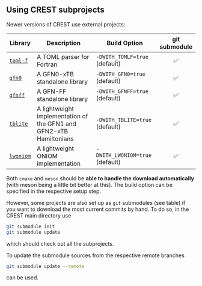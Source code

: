 ## Using CREST subprojects

Newer versions of CREST use external projects:

| Library | Description | Build Option | git submodule |
| ------- | ----------- | ------------ | :-----------: |
| [`toml-f`](https://github.com/toml-f/toml-f) | A TOML parser for Fortran | `-DWITH_TOMLF=true` (default) | ✅ |
| [`gfn0`](https://github.com/pprcht/gfn0) | A GFN0-xTB standalone library | `-DWITH_GFN0=true` (default) | ✅ |
| [`gfnff`](https://github.com/pprcht/gfnff) | A GFN-FF standalone library | `-DWITH_GFNFF=true` (default) | ✅ |
| [`tblite`](https://github.com/tblite/tblite) | A lightweight implementation of the GFN1 and GFN2-xTB Hamiltonians | `-DWITH_TBLITE=true` (default) | ✅ |
| [`lwoniom`](https://github.com/crest-lab/lwoniom) | A lightweight ONIOM implementation  | `-DWITH_LWONIOM=true` (default) | ✅ |
<!--
| [`xhcff`](https://github.com/zellerf/xhcff) | Implementation of the XHCFF force field | `-DWITH_XHCFF=true` | ✅ |
-->


Both `cmake` and `meson` should be **able to handle the download automatically** (with meson being a little bit better at this). The build option can be specified in the respective setup step.

However, some projects are also set up as `git` submodules (see table) if you want to download the most current commits by hand.
To do so, in the CREST main directory use
```bash
git submodule init
git submodule update
```
which should check out all the subprojects.

To update the submodule sources from the respective remote branches
```bash
git submodule update --remote
```
can be used.


